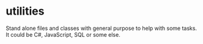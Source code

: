 # utilities
Stand alone files and classes with general purpose to help with some tasks. It could be C#, JavaScript, SQL or some else.
